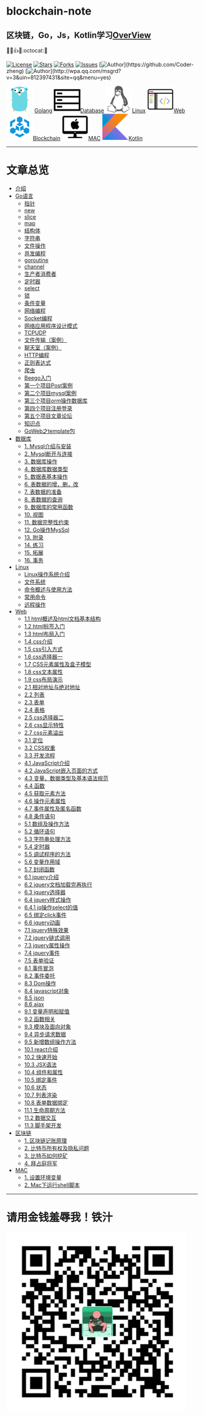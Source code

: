# blockchain-note
## 区块链，Go，Js，Kotlin学习[OverView](blockchain-learning-note/SUMMARY.md)
:rocket::fire::+1::helicopter::octocat::underage:


[![License](https://img.shields.io/github/license/Coder-zheng/blockchain-note.svg)](https://jitpack.io/#Coder-zheng/blockchain-note) 
[![Stars](https://img.shields.io/github/stars/Coder-zheng/blockchain-note.svg)](https://jitpack.io/#Coder-zheng/blockchain-note) 
[![Forks](https://img.shields.io/github/forks/Coder-zheng/blockchain-note.svg)](https://jitpack.io/#Coder-zheng/blockchain-note) 
[![Issues](https://img.shields.io/github/issues/Coder-zheng/blockchain-note.svg)](https://jitpack.io/#Coder-zheng/blockchain-note)
[![Author](https://img.shields.io/badge/Author-Zheng-black.svg?)](https://github.com/Coder-zheng)
[![Author](https://img.shields.io/badge/QQ-812397431-yellow.svg?)](http://wpa.qq.com/msgrd?v=3&uin=812397431&site=qq&menu=yes)

[<img src="blockchain-learning-note/images/logo_golang.png" width="70" height="70">](blockchain-learning-note/Go/SUMMARY.md)
[Golang](blockchain-learning-note/Go/SUMMARY.md)
[<img src="blockchain-learning-note/images/logo_database.png" width="70" height="70">](blockchain-learning-note/SUMMARY.md)[Database](blockchain-learning-note/SUMMARY.md)
[<img src="blockchain-learning-note/images/logo_linux.png" width="70" height="70">](blockchain-learning-note/SUMMARY.md)[Linux](blockchain-learning-note/SUMMARY.md)
[<img src="blockchain-learning-note/images/logo_web.png" width="70" height="70">](blockchain-learning-note/Web/SUMMARY.md)[Web](blockchain-learning-note/Web/SUMMARY.md)
[<img src="blockchain-learning-note/images/logo_blockchain.png" width="70" height="70">](blockchain-learning-note/SUMMARY.md)[Blockchain](blockchain-learning-note/SUMMARY.md)
[<img src="blockchain-learning-note/images/logo_mac.png" width="70" height="70">](blockchain-learning-note/SUMMARY.md)[MAC](blockchain-learning-note/SUMMARY.md)
[<img src="blockchain-learning-note/images/kotlin.jpg" width="70" height="70">](blockchain-learning-note/Kotlin)[Kotlin](blockchain-learning-note/Kotlin)

****
# 文章总览
* [介绍](README.md)
* [Go语言](blockchain-learning-note/Go/001指针.md)
	- [指针](blockchain-learning-note/Go/001指针.md)
	- [new](blockchain-learning-note/Go/002new.md)
	- [slice](blockchain-learning-note/Go/003slice.md)
	- [map](blockchain-learning-note/Go/004map.md)
	- [结构体](blockchain-learning-note/Go/005结构体.md)
	- [字符串](blockchain-learning-note/Go/006字符串.md)
	- [文件操作](blockchain-learning-note/Go/007文件操作.md)
	- [并发编程](blockchain-learning-note/Go/008并发编程.md)
	- [goroutine](blockchain-learning-note/Go/009goroutine.md)
	- [channel](blockchain-learning-note/Go/010channel.md)
	- [生产者消费者](blockchain-learning-note/Go/011生产者消费者.md)
	- [定时器](blockchain-learning-note/Go/012定时器.md)
	- [select](blockchain-learning-note/Go/013select.md)
	- [锁](blockchain-learning-note/Go/014锁.md)
	- [条件变量](blockchain-learning-note/Go/015条件变量.md)
	- [网络编程](blockchain-learning-note/Go/0016网络编程.md)
	- [Socket编程](blockchain-learning-note/Go/0017Socket编程.md)
	- [网络应用程序设计模式](blockchain-learning-note/Go/0018网络应用程序设计模式.md)
	- [TCPUDP](blockchain-learning-note/Go/019TCPUDP.md)	
	- [文件传输（案例）](blockchain-learning-note/Go/020文件传输.md)
	- [聊天室（案例）](blockchain-learning-note/Go/021聊天室.md)
	- [HTTP编程](blockchain-learning-note/Go/022HTTP编程.md)
	- [正则表达式](blockchain-learning-note/Go/023正则表达式.md)
	- [爬虫](blockchain-learning-note/Go/024爬虫.md)
	- [Beego入门](blockchain-learning-note/Go/beego_note/001beego入门.md)
	- [第一个项目Post案例](blockchain-learning-note/Go/beego_note/002beego第一个项目.md)
	- [第二个项目mysql案例](blockchain-learning-note/Go/beego_note/003第二个项目mysql.md)
	- [第三个项目orm操作数据库](blockchain-learning-note/Go/beego_note/004第二个项目orm.md)
	- [第四个项目注册登录](blockchain-learning-note/Go/beego_note/005第四个项目注册登录.md)
	- [第五个项目文章论坛](blockchain-learning-note/Go/beego_note/006第五个项目文章发布系统.md)
	- [知识点](blockchain-learning-note/Go/beego_note/007知识点.md)
	- [GoWeb之template包](blockchain-learning-note/Go/beego_note/008Go语言学习之template包.md)
* [数据库](blockchain-learning-note/Database/001Mysql介绍与安装.md)
	- [1. Mysql介绍与安装](blockchain-learning-note/Database/001Mysql介绍与安装.md)
	- [2. Mysql断开与连接](blockchain-learning-note/Database/002Mysql断开与连接.md)
	- [3. 数据库操作](blockchain-learning-note/Database/003数据库操作.md)
	- [4. 数据库数据类型](blockchain-learning-note/Database/004数据库数据类型.md)
	- [5. 数据表基本操作](blockchain-learning-note/Database/005数据表基本操作.md)
	- [6. 表数据的增，删，改](blockchain-learning-note/Database/006表数据的增，删，改.md)
	- [7. 表数据的准备](blockchain-learning-note/Database/007表数据的准备.md)
	- [8. 表数据的查询](blockchain-learning-note/Database/008表数据的查询.md)
	- [9. 数据库的常用函数](blockchain-learning-note/Database/009数据库的常用函数.md)
	- [10. 视图](blockchain-learning-note/Database/010视图.md)
	- [11. 数据完整性约束](blockchain-learning-note/Database/011数据完整性约束.md)
	- [12. Go操作MysSql](blockchain-learning-note/Database/012Go操作MysSql.md)
	- [13. 附录](blockchain-learning-note/Database/013附录.md)
	- [14. 练习](blockchain-learning-note/Database/014练习.md)
	- [15. 拓展](blockchain-learning-note/Database/015拓展.md)
	- [16. 事务](blockchain-learning-note/Database/016事务.md)
* [Linux](blockchain-learning-note/Linux/001Linux操作系统介绍.md)
	- [Linux操作系统介绍](blockchain-learning-note/Linux/001Linux操作系统介绍.md)
	- [文件系统](blockchain-learning-note/Linux/002文件系统.md)
	- [命令概述与使用方法](blockchain-learning-note/Linux/003命令概述与使用方法.md)
	- [常用命令](blockchain-learning-note/Linux/004常用命令.md)
	- [远程操作](blockchain-learning-note/Linux/005远程操作.md)
* [Web](blockchain-learning-note/Web/0/01css样式面试题.md)
	- [1.1 html概述及html文档基本结构](blockchain-learning-note/Web/1/11html概述.md)
	- [1.2 html标签入门](blockchain-learning-note/Web/1/12html标签入门.md)
	- [1.3 html布局入门](blockchain-learning-note/Web/1/13html布局入门.md)
	- [1.4 css介绍](blockchain-learning-note/Web/1/14css介绍.md)
	- [1.5 css引入方式](blockchain-learning-note/Web/1/15css引入方式.md)
	- [1.6 css选择器一](blockchain-learning-note/Web/1/16css选择器.md)
	- [1.7 CSS元素属性及盒子模型](blockchain-learning-note/Web/1/17CSS元素属性.md)
	- [1.8 css文本属性](blockchain-learning-note/Web/1/18css文本属性.md)
	- [1.9 css布局演示](blockchain-learning-note/Web/1/19css布局演示.md)
	- [2.1 相对地址与绝对地址](Web/2/21相对地址与绝对地址.md)
	- [2.2 列表](blockchain-learning-note/Web/2/22列表.md)
	- [2.3 表单](blockchain-learning-note/Web/2/23表单.md)
	- [2.4 表格](blockchain-learning-note/Web/2/24表格.md)
	- [2.5 css选择器二](blockchain-learning-note/Web/2/25css选择器二.md)
	- [2.6 css显示特性](blockchain-learning-note/Web/2/26css显示特性.md)
	- [2.7 css元素溢出](blockchain-learning-note/Web/2/27css元素溢出.md)
	- [3.1 定位](blockchain-learning-note/Web/3/31定位.md)
	- [3.2 CSS权重](blockchain-learning-note/Web/3/32CSS权重.md)
	- [3.3 开发流程](blockchain-learning-note/Web/3/33开发流程.md)
	- [4.1 JavaScript介绍](blockchain-learning-note/Web/4/41JavaScript介绍.md)
	- [4.2 JavaScript嵌入页面的方式](blockchain-learning-note/Web/4/42JavaScript嵌入页面的方式.md)
	- [4.3 变量、数据类型及基本语法规范](blockchain-learning-note/Web/4/43变量.md)
	- [4.4 函数](blockchain-learning-note/Web/4/44函数.md)
	- [4.5 获取元素方法](blockchain-learning-note/Web/4/45获取元素方法.md)
	- [4.6 操作元素属性](blockchain-learning-note/Web/4/46操作元素属性.md)
	- [4.7 事件属性及匿名函数](blockchain-learning-note/Web/4/47事件属性及匿名函数.md)
	- [4.8 条件语句](blockchain-learning-note/Web/4/48条件语句.md)
	- [5.1 数组及操作方法](blockchain-learning-note/Web/5/51数组及操作方法.md)
	- [5.2 循环语句](blockchain-learning-note/Web/5/52循环语句.md)
	- [5.3 字符串处理方法](blockchain-learning-note/Web/5/53字符串处理方法.md)
	- [5.4 定时器](blockchain-learning-note/Web/5/54定时器.md)
	- [5.5 调试程序的方法](blockchain-learning-note/Web/5/55调试程序的方法.md)
	- [5.6 变量作用域](blockchain-learning-note/Web/5/56变量作用域.md)
	- [5.7 封闭函数](blockchain-learning-note/Web/5/57封闭函数.md)
	- [6.1 jquery介绍](blockchain-learning-note/Web/6/61jquery介绍.md)
	- [6.2 jquery文档加载完再执行](blockchain-learning-note/Web/6/62jquery文档加载完再执行.md)
	- [6.3 jquery选择器](blockchain-learning-note/Web/6/63jquery选择器.md)
	- [6.4 jquery样式操作](blockchain-learning-note/Web/6/64jquery样式操作.md)
	- [6.4.1 jq操作select的值](blockchain-learning-note/Web/6/641jq操作select的值.md)
	- [6.5 绑定click事件](blockchain-learning-note/Web/6/65绑定click事件.md)
	- [6.6 jquery动画](blockchain-learning-note/Web/6/66jquery动画.md)
	- [7.1 jquery特殊效果](blockchain-learning-note/Web/7/71jquery特殊效果.md)
	- [7.2 jquery链式调用](blockchain-learning-note/Web/7/72jquery链式调用.md)
	- [7.3 jquery属性操作](blockchain-learning-note/Web/7/73jquery属性操作.md)
	- [7.4 jquery事件](blockchain-learning-note/Web/7/74jquery事件.md)
	- [7.5 表单验证](blockchain-learning-note/Web/7/75表单验证.md)
	- [8.1 事件冒泡](blockchain-learning-note/Web/8/81事件冒泡.md)
	- [8.2 事件委托](blockchain-learning-note/Web/8/82事件委托.md)
	- [8.3 Dom操作](blockchain-learning-note/Web/8/84Dom操作.md)
	- [8.4 javascript对象](blockchain-learning-note/Web/8/83javascript对象.md)
	- [8.5 json](blockchain-learning-note/Web/8/85json.md)
	- [8.6 ajax](blockchain-learning-note/Web/8/86ajax.md)
	- [9.1 变量声明和赋值](blockchain-learning-note/Web/9/91变量声明和赋值.md)
	- [9.2 函数相关](blockchain-learning-note/Web/9/92函数相关.md)
	- [9.3 模块及面向对象](blockchain-learning-note/Web/9/93模块及面向对象.md)
	- [9.4 异步请求数据](blockchain-learning-note/Web/9/94异步请求数据.md)
	- [9.5 新增数组操作方法](blockchain-learning-note/Web/9/95新增数组操作方法.md)
	- [10.1 react介绍](blockchain-learning-note/Web/10/01react介绍.md)
	- [10.2 快速开始](blockchain-learning-note/Web/10/02快速开始.md)
	- [10.3 JSX语法](blockchain-learning-note/Web/10/03JSX语法.md)
	- [10.4 组件和属性](blockchain-learning-note/Web/10/04组件和属性.md)
	- [10.5 绑定事件](blockchain-learning-note/Web/10/05绑定事件.md)
	- [10.6 状态](blockchain-learning-note/Web/10/06状态.md)
	- [10.7 列表渲染](blockchain-learning-note/Web/10/07列表渲染.md)
	- [10.8 表单数据绑定](blockchain-learning-note/Web/10/08表单数据绑定.md)
	- [11.1 生命周期方法](blockchain-learning-note/Web/10/01生命周期方法.md)
	- [11.2 数据交互](blockchain-learning-note/Web/10/02数据交互.md)
	- [11.3 脚手架开发](blockchain-learning-note/Web/10/03脚手架开发.md)
* [区块链](blockchain-learning-note/BlockChain/001区块链记账原理.md)
	- [1. 区块链记账原理](blockchain-learning-note/BlockChain/001区块链记账原理.md)
	- [2. 比特币所有权及隐私问题](blockchain-learning-note/BlockChain/002比特币所有权及隐私问题.md)
	- [3. 比特币如何挖矿](blockchain-learning-note/BlockChain/003比特币如何挖矿.md)
	- [4. 拜占庭将军](blockchain-learning-note/BlockChain/004拜占庭将军.md)
* [MAC](blockchain-learning-note/MAC/001Mac设置环境变量.md)
	- [1. 设置环境变量](blockchain-learning-note/MAC/001Mac设置环境变量.md)
	- [2. Mac下运行shell脚本](blockchain-learning-note/MAC/002Mac下运行shell脚本.md)

****




# 请用金钱羞辱我！铁汁
![](blockchain-learning-note/images/wechat_pay.png)